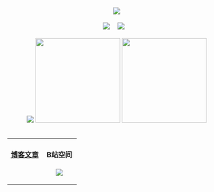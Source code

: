 <!-- 动态打字效果 -->
<h1 align="center">
  <a href="https://bigjackson.top">
    <img style="margin:auto" src="https://readme-typing-svg.herokuapp.com?color=%2336BCF7&lines=&nbsp;&nbsp;&nbsp;&nbsp;&nbsp;&nbsp;今日事，今日毕！">
  </a>
</h1>

<!-- 个人资料徽标 -->
<div align="center">
  <a href="https://blog.mnxy.eu.org/"><img src="https://img.shields.io/badge/website-个人博客-5c5c5c?style=flat&logo=github"></a>&emsp;
  <a href="https://space.bilibili.com/381745966"><img src="https://img.shields.io/badge/B站空间-bilibili-ff69b4?style=flat&logo=bilibili"></a>&emsp;
</div>
<br>

<!-- GitHub数据统计 -->
<div align="center">
  <img src="https://cdn.jsdmirror.com/gh/MengNianxiaoyao/MengNianxiaoyao@main/assets/github-contribution-grid-snake.svg" />
  <img height="195px" src="https://cdn.jsdmirror.com/gh/MengNianxiaoyao/MengNianxiaoyao@main/assets/github-stats.svg" />
  <img height="195px" src="https://cdn.jsdmirror.com/gh/MengNianxiaoyao/MengNianxiaoyao@main/assets/top-langs.svg" />
</div>
<br>

<table align="center">
  
<td valign="top" width="50%">
  
#### <a href="https://blog.mnxy.eu.org/" target="_blank">博客文章</a>
  
<!-- START_SECTION:blog -->

<!-- END_SECTION:blog -->
</td>
<td valign="top" width="50%">
  <!-- BiliBili数据 -->
<div align="center">
  
#### B站空间
  <a href="https://space.bilibili.com/381745966"><img src="https://stats.justsong.cn/api/bilibili/?id=381745966"/></a>
</div>
</td> 
</table>
